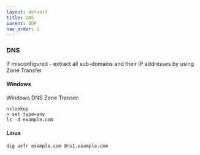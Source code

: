 ```yaml
---
layout: default
title: DNS
parent: UDP
nav_order: 1
---
```

### DNS
If misconfigured - extract all sub-domains and their IP addresses by using Zone Transfer

#### Windows
Windows DNS Zone Transer:
```
nslookup
> set type=any
ls -d example.com
```

#### Linux
```
dig axfr example.com @ns1.example.com
```


